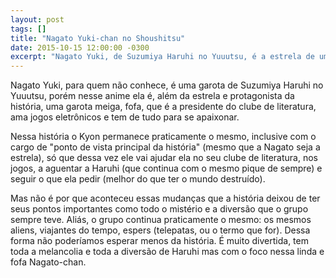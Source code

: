 ```yaml
---
layout: post
tags: []
title: "Nagato Yuki-chan no Shoushitsu"
date: 2015-10-15 12:00:00 -0300
excerpt: "Nagato Yuki, de Suzumiya Haruhi no Yuuutsu, é a estrela de um anime onde ela é uma garota fofa, meiga e que vive uma história de diversão, amor e mistério."
---
```


Nagato Yuki, para quem não conhece, é uma garota de Suzumiya Haruhi no Yuuutsu, porém nesse
anime ela é, além da estrela e protagonista da história, uma garota meiga, fofa, que é a
presidente do clube de literatura, ama jogos eletrônicos e tem de tudo para se apaixonar.

Nessa história o Kyon permanece praticamente o mesmo, inclusive com o cargo de "ponto de vista
principal da história" (mesmo que a Nagato seja a estrela), só que dessa vez ele vai ajudar
ela no seu clube de literatura, nos jogos, a aguentar a Haruhi (que continua com o mesmo pique
de sempre) e seguir o que ela pedir (melhor do que ter o mundo destruído).

Mas não é por que aconteceu essas mudanças que a história deixou de ter seus pontos importantes
como todo o mistério e a diversão que o grupo sempre teve. Aliás, o grupo continua praticamente
o mesmo: os mesmos aliens, viajantes do tempo, espers (telepatas, ou o termo que for). Dessa
forma não poderíamos esperar menos da história. É muito divertida, tem toda a melancolia e toda
a diversão de Haruhi mas com o foco nessa linda e fofa Nagato-chan.
